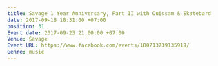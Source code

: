 ```yaml
---
title: Savage 1 Year Anniversary, Part II with Ouissam & Skatebard
date: 2017-09-18 18:31:00 +07:00
position: 31
Event date: 2017-09-23 21:00:00 +07:00
Venue: Savage
Event URL: https://www.facebook.com/events/180713739135919/
Genre: music
---
```


